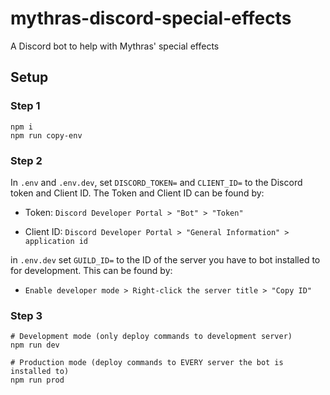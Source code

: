 # mythras-discord-special-effects

A Discord bot to help with Mythras' special effects

## Setup
### Step 1
```
npm i
npm run copy-env
```

### Step 2
In `.env` and `.env.dev`, set `DISCORD_TOKEN=` and `CLIENT_ID=` to the Discord token and Client ID. The Token and Client ID can be found by:

- Token: `Discord Developer Portal > "Bot" > "Token"`

- Client ID: `Discord Developer Portal > "General Information" > application id`

in `.env.dev` set `GUILD_ID=` to the ID of the server you have to bot installed to for development. This can be found by:

- `Enable developer mode > Right-click the server title > "Copy ID"`

### Step 3
```
# Development mode (only deploy commands to development server)
npm run dev

# Production mode (deploy commands to EVERY server the bot is installed to)
npm run prod
```